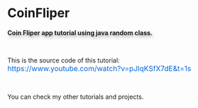 # CoinFliper
<p><strong><span style="text-shadow: 3px 4px 6px rgba(136, 136, 136, 0.8);">Coin Fliper app tutorial using java random class.</span></strong></p>
<p><br></p>
<p>This is the source code of this tutorial: <a href="https://www.youtube.com/watch?v=pJIqKSfX7dE&t=1s" rel="nofollow" style='box-sizing: border-box; background-color: rgb(255, 255, 255); color: rgb(3, 102, 214); text-decoration: none; font-family: -apple-system, BlinkMacSystemFont, "Segoe UI", Helvetica, Arial, sans-serif, "Apple Color Emoji", "Segoe UI Emoji"; font-size: 16px; font-style: normal; font-variant-ligatures: normal; font-variant-caps: normal; font-weight: 400; letter-spacing: normal; orphans: 2; text-align: start; text-indent: 0px; text-transform: none; white-space: normal; widows: 2; word-spacing: 0px; -webkit-text-stroke-width: 0px;'>https://www.youtube.com/watch?v=pJIqKSfX7dE&amp;t=1s</a>&nbsp;</p>
<p><br></p>
<p>You can check my other tutorials and projects.&nbsp;</p>
<p><br></p>
